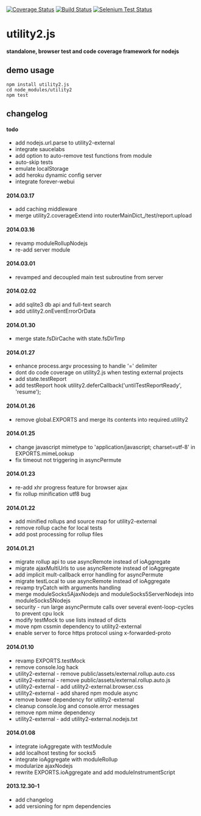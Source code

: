[![Coverage Status](https://coveralls.io/repos/kaizhu256/utility2/badge.png?branch=master)](https://coveralls.io/r/kaizhu256/utility2?branch=master)
[![Build Status](https://travis-ci.org/kaizhu256/utility2.png?branch=master)](https://travis-ci.org/kaizhu256/utility2?branch=master)
[![Selenium Test Status](https://saucelabs.com/browser-matrix/utility2.svg)](https://saucelabs.com/u/utility2)
# utility2.js
#### standalone, browser test and code coverage framework for nodejs

## demo usage
```
npm install utility2.js
cd node_modules/utility2
npm test
```

## changelog
#### todo
* add nodejs.url.parse to utility2-external
* integrate saucelabs
* add option to auto-remove test functions from module
* auto-skip tests
* emulate localStorage
* add heroku dynamic config server
* integrate forever-webui

#### 2014.03.17
* add caching middleware
* merge utility2.coverageExtend into routerMainDict_/test/report.upload

#### 2014.03.16
* revamp moduleRollupNodejs
* re-add server module

#### 2014.03.01
* revamped and decoupled main test subroutine from server

#### 2014.02.02
* add sqlite3 db api and full-text search
* add utility2.onEventErrorOrData

#### 2014.01.30
* merge state.fsDirCache with state.fsDirTmp

#### 2014.01.27
* enhance process.argv processing to handle '=' delimiter
* dont do code coverage on utility2.js when testing external projects
* add state.testReport
* add testReport hook utility2.deferCallback('untilTestReportReady', 'resume');

#### 2014.01.26
* remove global.EXPORTS and merge its contents into required.utility2

#### 2014.01.25
* change javascript mimetype to 'application/javascript; charset=utf-8' in EXPORTS.mimeLookup
* fix timeout not triggering in asyncPermute

#### 2014.01.23
* re-add xhr progress feature for browser ajax
* fix rollup minification utf8 bug

#### 2014.01.22
* add minified rollups and source map for utility2-external
* remove rollup cache for local tests
* add post processing for rollup files

#### 2014.01.21
* migrate rollup api to use asyncRemote instead of ioAggregate
* migrate ajaxMultiUrls to use asyncRemote instead of ioAggregate
* add implicit mult-callback error handling for asyncPermute
* migrate testLocal to use asyncRemote instead of ioAggregate
* revamp tryCatch with arguments handling
* merge moduleSocks5AjaxNodejs and moduleSocks5ServerNodejs into moduleSocks5Nodejs
* security - run large asyncPermute calls over several event-loop-cycles to prevent cpu lock
* modify testMock to use lists instead of dicts
* move npm cssmin dependency to utility2-external
* enable server to force https protocol using x-forwarded-proto

#### 2014.01.10
* revamp EXPORTS.testMock
* remove console.log hack
* utility2-external - remove public/assets/external.rollup.auto.css
* utility2-external - remove public/assets/external.rollup.auto.js
* utility2-external - add utility2-external.browser.css
* utility2-external - add shared npm module async
* remove bower dependency for utility2-external
* cleanup console.log and console.error messages
* remove npm mime dependency
* utility2-external - add utility2-external.nodejs.txt

#### 2014.01.08
* integrate ioAggregate with testModule
* add localhost testing for socks5
* integrate ioAggregate with moduleRollup
* modularize ajaxNodejs
* rewrite EXPORTS.ioAggregate and add moduleInstrumentScript

#### 2013.12.30-1
* add changelog
* add versioning for npm dependencies
